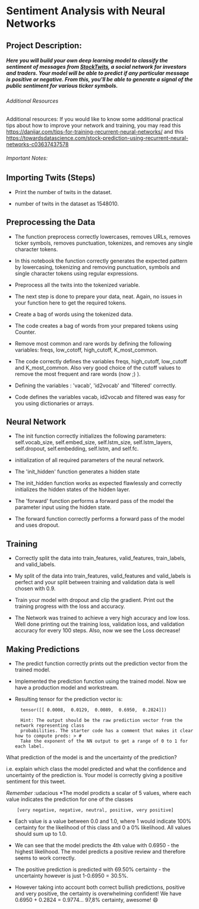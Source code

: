 # Sentiment Analysis with Neural Networks

## Project Description: 

##### Here you will build your own deep learning model to classify the sentiment of messages from [StockTwits](https://stocktwits.com/), a social network for investors and traders. Your model will be able to predict if any particular message is positive or negative. From this, you'll be able to generate a signal of the public sentiment for various ticker symbols.


###### *Additional Resources*

Additional resources: If you would like to know some additional practical tips about how to improve your network and training, you may read this https://danijar.com/tips-for-training-recurrent-neural-networks/ and this https://towardsdatascience.com/stock-prediction-using-recurrent-neural-networks-c03637437578


###### *Important Notes*: 

## Importing Twits (Steps)

* Print the number of twits in the dataset.

- number of twits in the dataset as 1548010.

## Preprocessing the Data

* The function preprocess correctly lowercases, removes URLs, removes ticker symbols, removes punctuation, tokenizes, and removes any single character tokens.

- In this notebook the function correctly generates the expected pattern by lowercasing, tokenizing and removing punctuation, symbols and single character tokens using regular expressions.

* Preprocess all the twits into the tokenized variable.

- The next step is done to prepare your data, neat. Again, no issues in your function here to get the required tokens.

* Create a bag of words using the tokenized data.

- The code creates a bag of words from your prepared tokens using Counter.

* Remove most common and rare words by defining the following variables: freqs, low_cotoff, high_cutoff, K_most_common.

- The code correctly defines the variables freqs, high_cutoff, low_cutoff and K_most_common. Also very good choice of the cutoff values to remove the most frequent and rare words (now ;) ).

* Defining the variables : 'vacab', 'id2vocab' and 'filtered' correctly.

- Code defines the variables vacab, id2vocab and filtered was easy for you using dictionaries or arrays.

## Neural Network

* The init function correctly initializes the following parameters: self.vocab_size, self.embed_size, self.lstm_size, self.lstm_layers, self.dropout, self.embedding, self.lstm, and self.fc.

- initialization of all required parameters of the neural network.

* The 'init_hidden' function generates a hidden state

- The init_hidden function works as expected flawlessly and correctly initializes the hidden states of the hidden layer.

* The 'forward' function performs a forward pass of the model the parameter input using the hidden state.

- The forward function correctly performs a forward pass of the model and uses dropout.

## Training

* Correctly split the data into train_features, valid_features, train_labels, and valid_labels.

- My split of the data into train_features, valid_features and valid_labels is perfect and your split between training and validation data is well chosen with 0.9.

* Train your model with dropout and clip the gradient. Print out the training progress with the loss and accuracy.

- The Network was trained to achieve a very high accuracy and low loss. Well done printing out the training loss, validation loss, and validation accuracy for every 100 steps. Also, now we see the Loss decrease!

## Making Predictions

* The predict function correctly prints out the prediction vector from the trained model.

- Implemented the prediction function using the trained model. Now we have a production model and workstream.

* Resulting tensor for the prediction vector is:

        tensor([[ 0.0008,  0.0129,  0.0089,  0.6950,  0.2824]])

        Hint: The output should be the raw prediction vector from the network representing class 
        probabilities. The starter code has a comment that makes it clear how to compute preds: > # 
        Take the exponent of the NN output to get a range of 0 to 1 for each label.

What prediction of the model is and the uncertainty of the prediction?

i.e. explain which class the model predicted and what the confidence and uncertainty of the prediction is. Your model is correctly giving a positive sentiment for this tweet.

*Remember* :udacious
*The model prodicts a scalar of 5 values, where each value indicates the prediction for one of the classes

        [very negative, negative, neutral, positive, very positive]

* Each value is a value between 0.0 and 1.0, where 1 would indicate 100% certainty for the likelihood of this class and 0 a 0% likelihood. All values should sum up to 1.0.

* We can see that the model predicts the 4th value with 0.6950 - the highest likelihood. The model predicts a positive review and therefore seems to work correctly.

* The positive prediction is predicted with 69.50% certainty - the uncertainty however is just 1-0.6950 = 30.5%.

* However taking into account both correct bullish predictions, positive and very positive, the certainty is overwhelming confident! We have 0.6950 + 0.2824 = 0.9774... 97,8% certainty, awesome! :smile:
